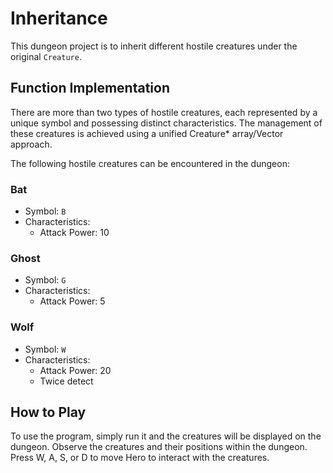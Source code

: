 # Inheritance
This dungeon project is to inherit different hostile creatures under the original `Creature`.

## Function Implementation
There are more than two types of hostile creatures, each represented by a unique symbol and possessing distinct characteristics. The management of these creatures is achieved using a unified Creature* array/Vector approach.

The following hostile creatures can be encountered in the dungeon:
### Bat
- Symbol: `B`
- Characteristics:
    - Attack Power: 10

### Ghost
- Symbol: `G`
- Characteristics:
    - Attack Power: 5

### Wolf
- Symbol: `W`
- Characteristics:
    - Attack Power: 20
    - Twice detect

## How to Play
To use the program, simply run it and the creatures will be displayed on the dungeon. Observe the creatures and their positions within the dungeon. Press W, A, S, or D to move Hero to interact with the creatures.
